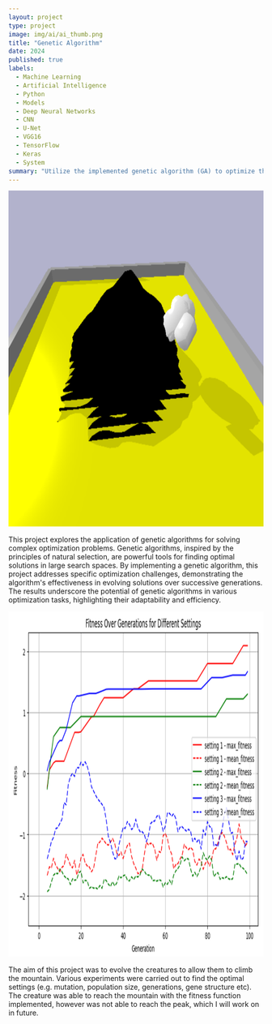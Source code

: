 ```yaml
---
layout: project
type: project
image: img/ai/ai_thumb.png
title: "Genetic Algorithm"
date: 2024
published: true
labels:
  - Machine Learning
  - Artificial Intelligence
  - Python
  - Models
  - Deep Neural Networks
  - CNN
  - U-Net
  - VGG16
  - TensorFlow
  - Keras
  - System
summary: "Utilize the implemented genetic algorithm (GA) to optimize the performance of virtual creatures in a simulated environment designed to mimic the challenge of climbing a mountain. Inspiration is taken from Karl Sims Creatures."
---
```


<div class="text-center p-4">
  <img width="883" height="663" src="../img/ai/ai_result_2.png" class="img-thumbnail" >
</div>

This project explores the application of genetic algorithms for solving complex optimization problems. Genetic algorithms, inspired by the principles of natural selection, are powerful tools for finding optimal solutions in large search spaces. By implementing a genetic algorithm, this project addresses specific optimization challenges, demonstrating the algorithm's effectiveness in evolving solutions over successive generations. The results underscore the potential of genetic algorithms in various optimization tasks, highlighting their adaptability and efficiency.

<div class="text-center p-4">
  <img width="1077" height="682" src="../img/ai/ai_result_1.png" class="img-thumbnail" >
</div>

The aim of this project was to evolve the creatures to allow them to climb the mountain. Various experiments were carried out to find the optimal settings (e.g. mutation, population size, generations, gene structure etc). The creature was able to reach the mountain with the fitness function implemented, however was not able to reach the peak, which I will work on in future. 
